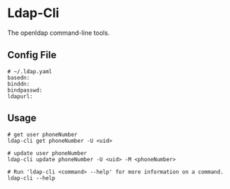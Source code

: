 # Ldap-Cli
The openldap command-line tools.

## Config File

```shell
# ~/.ldap.yaml
basedn:
binddn:
bindpasswd:
ldapurl:
```

## Usage

```shell
# get user phoneNumber
ldap-cli get phoneNumber -U <uid>

# update user phoneNumber
ldap-cli update phoneNumber -U <uid> -M <phoneNumber>

# Run 'ldap-cli <command> --help' for more information on a command.
ldap-cli --help
```

